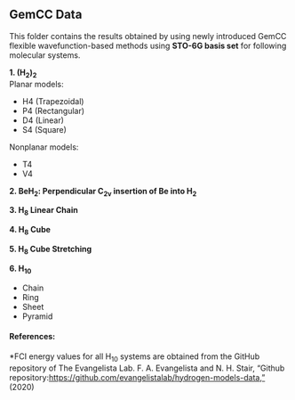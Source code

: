 ## GemCC Data

This folder contains the results obtained by using newly introduced GemCC flexible wavefunction-based 
methods using **STO-6G basis set** for following molecular systems. 

**1. (H<sub>2</sub>)<sub>2</sub>**   
Planar models:     
  - H4 (Trapezoidal)
  - P4 (Rectangular)
  - D4 (Linear)
  - S4 (Square)  
  
Nonplanar models:    
  - T4
  - V4

**2. BeH<sub>2</sub>: Perpendicular C<sub>2v</sub> insertion of Be into H<sub>2</sub>**

**3. H<sub>8</sub> Linear Chain**

**4. H<sub>8</sub> Cube**

**5. H<sub>8</sub> Cube Stretching**

**6. H<sub>10</sub>**
  - Chain
  - Ring
  - Sheet
  - Pyramid


#### References:

*FCI energy values for all H<sub>10</sub> systems are obtained from the GitHub repository of The Evangelista Lab.
F.   A.   Evangelista   and   N.   H.   Stair,   “Github   repository:https://github.com/evangelistalab/hydrogen-models-data,” (2020)
